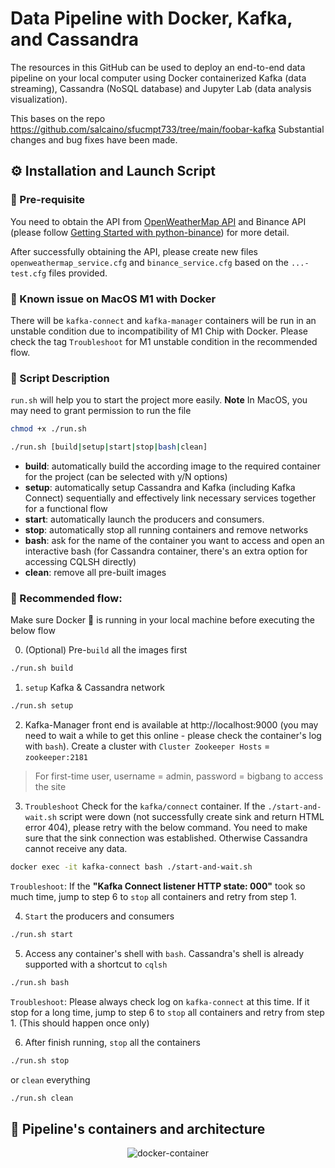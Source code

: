 # Data Pipeline with Docker, Kafka, and Cassandra

The resources in this GitHub can be used to deploy an end-to-end data pipeline on your local computer using Docker containerized Kafka (data streaming), Cassandra (NoSQL database) and Jupyter Lab (data analysis visualization).

This bases on the repo https://github.com/salcaino/sfucmpt733/tree/main/foobar-kafka Substantial changes and bug fixes have been made.

## ⚙️ Installation and Launch Script

### 🔸 Pre-requisite

You need to obtain the API from [OpenWeatherMap API](https://openweathermap.org/api) and Binance API (please follow [Getting Started with python-binance](https://python-binance.readthedocs.io/en/latest/overview.html)) for more detail.

After successfully obtaining the API, please create new files `openweathermap_service.cfg` and `binance_service.cfg` based on the `...-test.cfg` files provided.

### 🔺 Known issue on MacOS M1 with Docker

There will be `kafka-connect` and `kafka-manager` containers will be run in an unstable condition due to incompatibility of M1 Chip with Docker. Please check the tag `Troubleshoot` for M1 unstable condition in the recommended flow.

### 📄 Script Description

`run.sh` will help you to start the project more easily.
**Note** In MacOS, you may need to grant permission to run the file

```bash
chmod +x ./run.sh
```

```bash
./run.sh [build|setup|start|stop|bash|clean]
```

- **build**: automatically build the according image to the required container for the project (can be selected with y/N options)
- **setup**: automatically setup Cassandra and Kafka (including Kafka Connect) sequentially and effectively link necessary services together for a functional flow
- **start**: automatically launch the producers and consumers.
- **stop**: automatically stop all running containers and remove networks
- **bash**: ask for the name of the container you want to access and open an interactive bash (for Cassandra container, there's an extra option for accessing CQLSH directly)
- **clean**: remove all pre-built images

### 🧬 Recommended flow:

Make sure Docker 🐳 is running in your local machine before executing the below flow

0. (Optional) Pre-`build` all the images first

```bash
./run.sh build
```

1. `setup` Kafka & Cassandra network

```bash
./run.sh setup
```

2. Kafka-Manager front end is available at http://localhost:9000 (you may need to wait a while to get this online - please check the container's log with `bash`). Create a cluster with `Cluster Zookeeper Hosts` = `zookeeper:2181`

> For first-time user, username = admin, password = bigbang to access the site

3. `Troubleshoot` Check for the `kafka/connect` container. If the `./start-and-wait.sh` script were down (not successfully create sink and return HTML error 404), please retry with the below command. You need to make sure that the sink connection was established. Otherwise Cassandra cannot receive any data.

```bash
docker exec -it kafka-connect bash ./start-and-wait.sh
```

`Troubleshoot`: If the **"Kafka Connect listener HTTP state: 000"** took so much time, jump to step 6 to `stop` all containers and retry from step 1.

4. `Start` the producers and consumers

```bash
./run.sh start
```

5. Access any container's shell with `bash`. Cassandra's shell is already supported with a shortcut to `cqlsh`

```bash
./run.sh bash
```

`Troubleshoot`: Please always check log on `kafka-connect` at this time. If it stop for a long time, jump to step 6 to `stop` all containers and retry from step 1. (This should happen once only)

6. After finish running, `stop` all the containers

```bash
./run.sh stop
```

or `clean` everything

```bash
./run.sh clean
```

## 🧱 Pipeline's containers and architecture

<div align="center">
  <img src="https://i.imgur.com/r4qZb9N.png" alt="docker-container">
</div>

